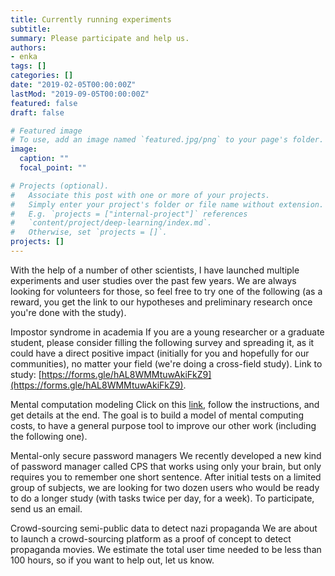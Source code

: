 ```yaml
---
title: Currently running experiments 
subtitle:
summary: Please participate and help us.
authors:
- enka
tags: []
categories: []
date: "2019-02-05T00:00:00Z"
lastMod: "2019-09-05T00:00:00Z"
featured: false
draft: false

# Featured image
# To use, add an image named `featured.jpg/png` to your page's folder. 
image:
  caption: ""
  focal_point: ""

# Projects (optional).
#   Associate this post with one or more of your projects.
#   Simply enter your project's folder or file name without extension.
#   E.g. `projects = ["internal-project"]` references 
#   `content/project/deep-learning/index.md`.
#   Otherwise, set `projects = []`.
projects: []
---
```



With the help of a number of other scientists, I have launched multiple experiments and user studies over the past few years.
We are always looking for volunteers for those, so feel free to try one of the following (as a reward, you get the link to our hypotheses and preliminary research once you're done with the study). 


Impostor syndrome in academia
If you are a young researcher or a graduate student, please consider filling the following survey and spreading it, as it could have a direct positive impact (initially for you and hopefully for our communities), no matter your field (we're doing a cross-field study).
Link to study: [https://forms.gle/hAL8WMMtuwAkiFkZ9](https://forms.gle/hAL8WMMtuwAkiFkZ9). 


Mental computation modeling
Click on this [link](http://koliaza.com/mentcompexperiment/g1), follow the instructions, and get details at the end. The goal is to build a model of mental computing costs, to have a general purpose tool to improve our other work (including the following one).


Mental-only secure password managers
We recently developed a new kind of password manager called CPS that works using only your brain, but only requires you to remember one short sentence. After initial tests on a limited group of subjects, we are looking for two dozen users who would be ready to do a longer study (with tasks twice per day, for a week). To participate, send us an email.


Crowd-sourcing semi-public data to detect nazi propaganda
We are about to launch a crowd-sourcing platform as a proof of concept to detect propaganda movies. We estimate the total user time needed to be less than 100 hours, so if you want to help out, let us know. 
